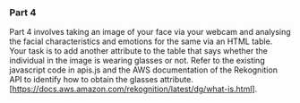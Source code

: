 ### Part 4
Part 4 involves taking an image of your face via your webcam and analysing the facial characteristics and emotions for the same via an HTML table.
Your task is to add another attribute to the table that says whether the individual in the image is wearing glasses or not. Refer to the existing javascript code in apis.js and the AWS documentation of the Rekognition API to identify how to obtain the glasses attribute. [https://docs.aws.amazon.com/rekognition/latest/dg/what-is.html].